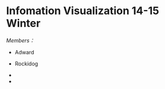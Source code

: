 Infomation Visualization 14-15 Winter
===========

*Members：*
 
 - Adward
 
 - Rockidog
 
 - 
 
 -
 
 
 
